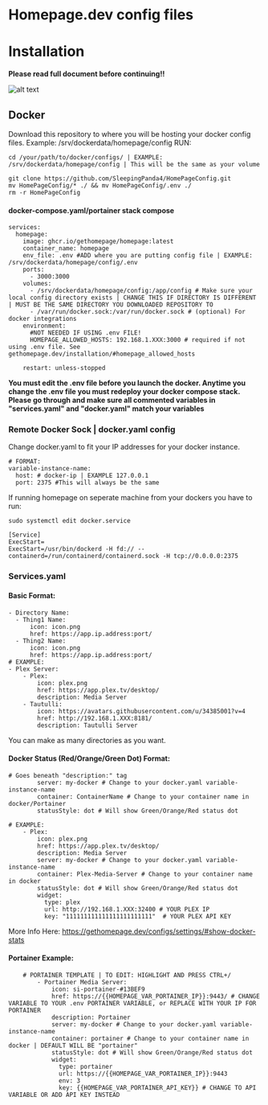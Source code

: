 # Homepage.dev config files


# Installation

**Please read full document before continuing!!**



![alt text](https://i.imgur.com/2KGJcup.png)


## Docker

Download this repository to where you will be hosting your docker config files. Example: /srv/dockerdata/homepage/config
RUN:
```
cd /your/path/to/docker/configs/ | EXAMPLE: /srv/dockerdata/homepage/config | This will be the same as your volume
```
```
git clone https://github.com/SleepingPanda4/HomePageConfig.git
mv HomePageConfig/* ./ && mv HomePageConfig/.env ./
rm -r HomePageConfig
```
#### docker-compose.yaml/portainer stack compose
```
services:
  homepage:
    image: ghcr.io/gethomepage/homepage:latest
    container_name: homepage
    env_file: .env #ADD where you are putting config file | EXAMPLE: /srv/dockerdata/homepage/config/.env
    ports:
      - 3000:3000
    volumes:
      - /srv/dockerdata/homepage/config:/app/config # Make sure your local config directory exists | CHANGE THIS IF DIRECTORY IS DIFFERENT | MUST BE THE SAME DIRECTORY YOU DOWNLOADED REPOSITORY TO
      - /var/run/docker.sock:/var/run/docker.sock # (optional) For docker integrations
    environment:
      #NOT NEEDED IF USING .env FILE!
      HOMEPAGE_ALLOWED_HOSTS: 192.168.1.XXX:3000 # required if not using .env file. See gethomepage.dev/installation/#homepage_allowed_hosts

    restart: unless-stopped
```

**You must edit the .env file before you launch the docker. Anytime you change the .env file you must redeploy your docker compose stack.**
**Please go through and make sure all commented variables in "services.yaml" and "docker.yaml" match your variables**


### Remote Docker Sock | docker.yaml config
Change docker.yaml to fit your IP addresses for your docker instance.
```
# FORMAT:
variable-instance-name:
  host: # docker-ip | EXAMPLE 127.0.0.1
  port: 2375 #This will always be the same
```

If running homepage on seperate machine from your dockers you have to run: 

```
sudo systemctl edit docker.service
```

```
[Service]
ExecStart=
ExecStart=/usr/bin/dockerd -H fd:// --containerd=/run/containerd/containerd.sock -H tcp://0.0.0.0:2375
```


### Services.yaml
#### Basic Format:
```
- Directory Name:
  - Thing1 Name:
      icon: icon.png
      href: https://app.ip.address:port/
  - Thing2 Name:
      icon: icon.png
      href: https://app.ip.address:port/
# EXAMPLE:
- Plex Server:
    - Plex:
        icon: plex.png
        href: https://app.plex.tv/desktop/
        description: Media Server
    - Tautulli:
        icon: https://avatars.githubusercontent.com/u/34385001?v=4
        href: http://192.168.1.XXX:8181/
        description: Tautulli Server
```
You can make as many directories as you want.
#### Docker Status (Red/Orange/Green Dot) Format:
```
# Goes beneath "description:" tag
        server: my-docker # Change to your docker.yaml variable-instance-name
        container: ContainerName # Change to your container name in docker/Portainer
        statusStyle: dot # Will show Green/Orange/Red status dot

# EXAMPLE:
    - Plex:
        icon: plex.png
        href: https://app.plex.tv/desktop/
        description: Media Server
        server: my-docker # Change to your docker.yaml variable-instance-name
        container: Plex-Media-Server # Change to your container name in docker
        statusStyle: dot # Will show Green/Orange/Red status dot
        widget:
          type: plex
          url: http://192.168.1.XXX:32400 # YOUR PLEX IP
          key: "111111111111111111111111"  # YOUR PLEX API KEY
```
More Info Here: https://gethomepage.dev/configs/settings/#show-docker-stats
#### Portainer Example:
```
    # PORTAINER TEMPLATE | TO EDIT: HIGHLIGHT AND PRESS CTRL+/
        - Portainer Media Server:
            icon: si-portainer-#13BEF9
            href: https://{{HOMEPAGE_VAR_PORTAINER_IP}}:9443/ # CHANGE VARIABLE TO YOUR .env PORTAINER VARIABLE, or REPLACE WITH YOUR IP FOR PORTAINER
            description: Portainer
            server: my-docker # Change to your docker.yaml variable-instance-name
            container: portainer # Change to your container name in docker | DEFAULT WILL BE "portainer"
            statusStyle: dot # Will show Green/Orange/Red status dot
            widget:
              type: portainer
              url: https://{{HOMEPAGE_VAR_PORTAINER_IP}}:9443
              env: 3
              key: {{HOMEPAGE_VAR_PORTAINER_API_KEY}} # CHANGE TO API VARIABLE OR ADD API KEY INSTEAD
```



